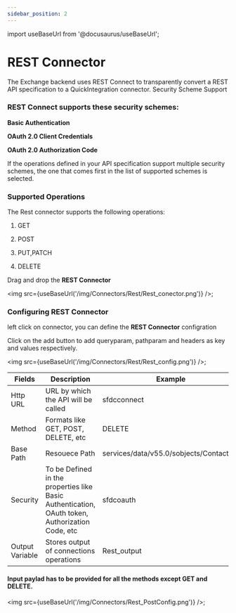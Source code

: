 ```yaml
---
sidebar_position: 2
---
```


import useBaseUrl from '@docusaurus/useBaseUrl';

# REST Connector

The Exchange backend uses REST Connect to transparently convert a REST API specification to a QuickIntegration connector. 
Security Scheme Support


### REST Connect supports these security schemes:

**Basic Authentication**

**OAuth 2.0 Client Credentials**

**OAuth 2.0 Authorization Code**

If the operations defined in your API specification support multiple security schemes, the one that comes first in the list of supported schemes is selected.

### Supported Operations

The Rest connector supports the following operations:

1) GET

2) POST

3) PUT,PATCH

4) DELETE

Drag and drop the **REST Connector**

<img src={useBaseUrl('/img/Connectors/Rest/Rest_conector.png')} />;

### Configuring REST Connector
left click on connector, you can define the **REST Connector** configration

Click on the add button to add queryparam, pathparam and headers as key and values respectively.

<img src={useBaseUrl('/img/Connectors/Rest/Rest_config.png')} />;

<table>
<thead>
<tr>
<th>Fields</th>
<th>Description</th>
<th>Example</th>
</tr>
</thead>
<tbody>
<tr>
<td>Http URL</td>
<td>URL by which the API will be called</td>
<td>sfdcconnect</td>
</tr>
<tr>
<td>Method</td>
<td>Formats like GET, POST, DELETE, etc</td>
<td>DELETE</td>
</tr>
<tr>
<td>Base Path</td>
<td>Resouece Path</td>
<td>services/data/v55.0/sobjects/Contact/:Id</td>
</tr>
<tr>
<td>Security</td>
<td>To be Defined in the properties like Basic Authentication, OAuth token, Authorization Code, etc </td>
<td>sfdcoauth</td>
</tr>
<tr>
<td>Output Variable</td>
<td>Stores output of connections operations</td>
<td>Rest_output</td>
</tr>
</tbody>
</table>


#### Input paylad has to be provided for all the methods except GET and DELETE.


<img src={useBaseUrl('/img/Connectors/Rest_PostConfig.png')} />;
